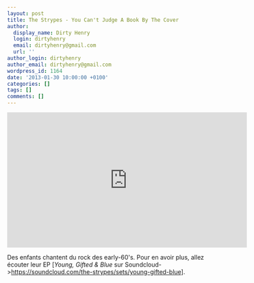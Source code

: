 ```yaml
---
layout: post
title: The Strypes - You Can't Judge A Book By The Cover
author:
  display_name: Dirty Henry
  login: dirtyhenry
  email: dirtyhenry@gmail.com
  url: ''
author_login: dirtyhenry
author_email: dirtyhenry@gmail.com
wordpress_id: 1164
date: '2013-01-30 10:00:00 +0100'
categories: []
tags: []
comments: []
---
```

<iframe width="560" height="315" src="http://www.youtube.com/embed/cWT382YAerw" frameborder="0" allowfullscreen></iframe>

Des enfants chantent du rock des early-60's. Pour en avoir plus, allez écouter leur EP [*Young, Gifted & Blue* sur Soundcloud->https://soundcloud.com/the-strypes/sets/young-gifted-blue].
